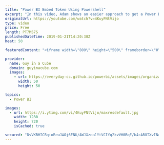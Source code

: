 ```yaml
---
title: "Power BI Embed Token Using Powershell"
excerpt: "In this video, Adam shows an easier approach to get a Power BI Embed Token using PowerShell. This removes the headache of writing code or having to worry about an authentication token.   Power BI Embedded Playground https://microsoft.github.io/PowerBI-JavaScript/demo/  Invoke-PowerBIRestMethod Documentation"
originalUrl: https://youtube.com/watch?v=4KuyPNtVijo
type: video
price: Free
length: PT7M57S
publishedDateTime: 2019-01-21T14:20:30Z
heat: 50

featuredContent: "<iframe width=\"800\" height=\"500\" frameborder=\"0\" src=\"https://www.youtube.com/embed/4KuyPNtVijo\" allow=\"accelerometer; autoplay; encrypted-media; gyroscope; picture-in-picture\" allowfullscreen></iframe>"

provider:
  name: Guy in a Cube
  domain: guyinacube.com
  images:
    - url: https://everyday-cc.github.io/powerbi/assets/images/organizations/guyinacube.com-50x50.jpg
      width: 50
      height: 50

topics:
  - Power BI

images:
  - url: https://i.ytimg.com/vi/4KuyPNtVijo/maxresdefault.jpg
    width: 1280
    height: 720
    isCached: true

secured: "DvVKBHICBqioReuJAOj6ENU/AWJXzea1YtVCIYq2kvVH0BqE/b4cAB8IXvINcBqnxPNp3ndyqFE6E7sFrh6UblZQnoUy7Jn14wlzzp8rY3DA22j44BwYdoOWqPJO3LHYtYocaAMi8jLBXV34MpPyc6yc5zk1dHcAeKWKZfMwmlEGH7yyFOUqqB0NHXjyrJW9wD37stU6XCYU0lrSUr1rlDFsfggOqxlQCCqLYYK2/2OMs3cecdqGA9AnrIwTLXSz5moGN4r6TerQPsKgbKK79okFazGl1YfLR17HqfNTXb/P4xFvjbUAEt+8EMOfAu+zq7fKgQocPliUDifZb1aekq4bUgNkQ6fQVB5eZMpl96clQCKPocAFl3DYFWAf6bi7BJG1MvxpJoRCFGPDwUAVBJk5tBiGYz4oNvh8PFf7z/g=;ajq1TOL01YppOmUnaZsJ9w=="
---
```


